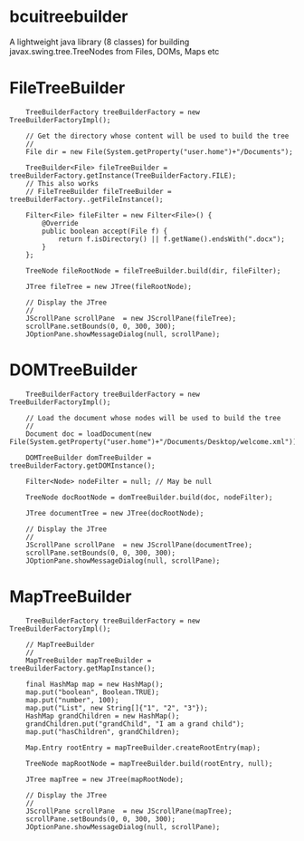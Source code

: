 # bcuitreebuilder
A lightweight java library (8 classes) for building javax.swing.tree.TreeNodes from Files, DOMs, Maps etc

# FileTreeBuilder
        TreeBuilderFactory treeBuilderFactory = new TreeBuilderFactoryImpl();

        // Get the directory whose content will be used to build the tree
        //
        File dir = new File(System.getProperty("user.home")+"/Documents");

        TreeBuilder<File> fileTreeBuilder = treeBuilderFactory.getInstance(TreeBuilderFactory.FILE);
        // This also works
        // FileTreeBuilder fileTreeBuilder = treeBuilderFactory..getFileInstance(); 

        Filter<File> fileFilter = new Filter<File>() {
            @Override
            public boolean accept(File f) {
                return f.isDirectory() || f.getName().endsWith(".docx");
            }
        };

        TreeNode fileRootNode = fileTreeBuilder.build(dir, fileFilter);

        JTree fileTree = new JTree(fileRootNode);

        // Display the JTree
        //
        JScrollPane scrollPane  = new JScrollPane(fileTree);
        scrollPane.setBounds(0, 0, 300, 300);
        JOptionPane.showMessageDialog(null, scrollPane);

# DOMTreeBuilder
        TreeBuilderFactory treeBuilderFactory = new TreeBuilderFactoryImpl();

        // Load the document whose nodes will be used to build the tree 
        //
        Document doc = loadDocument(new File(System.getProperty("user.home")+"/Documents/Desktop/welcome.xml"));

        DOMTreeBuilder domTreeBuilder = treeBuilderFactory.getDOMInstance();

        Filter<Node> nodeFilter = null; // May be null

        TreeNode docRootNode = domTreeBuilder.build(doc, nodeFilter);

        JTree documentTree = new JTree(docRootNode);

        // Display the JTree
        //
        JScrollPane scrollPane  = new JScrollPane(documentTree);
        scrollPane.setBounds(0, 0, 300, 300);
        JOptionPane.showMessageDialog(null, scrollPane);

# MapTreeBuilder
        TreeBuilderFactory treeBuilderFactory = new TreeBuilderFactoryImpl();

        // MapTreeBuilder
        //
        MapTreeBuilder mapTreeBuilder = treeBuilderFactory.getMapInstance();

        final HashMap map = new HashMap();
        map.put("boolean", Boolean.TRUE);
        map.put("number", 100);
        map.put("List", new String[]{"1", "2", "3"});
        HashMap grandChildren = new HashMap();
        grandChildren.put("grandChild", "I am a grand child");
        map.put("hasChildren", grandChildren);

        Map.Entry rootEntry = mapTreeBuilder.createRootEntry(map);

        TreeNode mapRootNode = mapTreeBuilder.build(rootEntry, null);

        JTree mapTree = new JTree(mapRootNode);

        // Display the JTree
        //
        JScrollPane scrollPane  = new JScrollPane(mapTree);
        scrollPane.setBounds(0, 0, 300, 300);
        JOptionPane.showMessageDialog(null, scrollPane);
